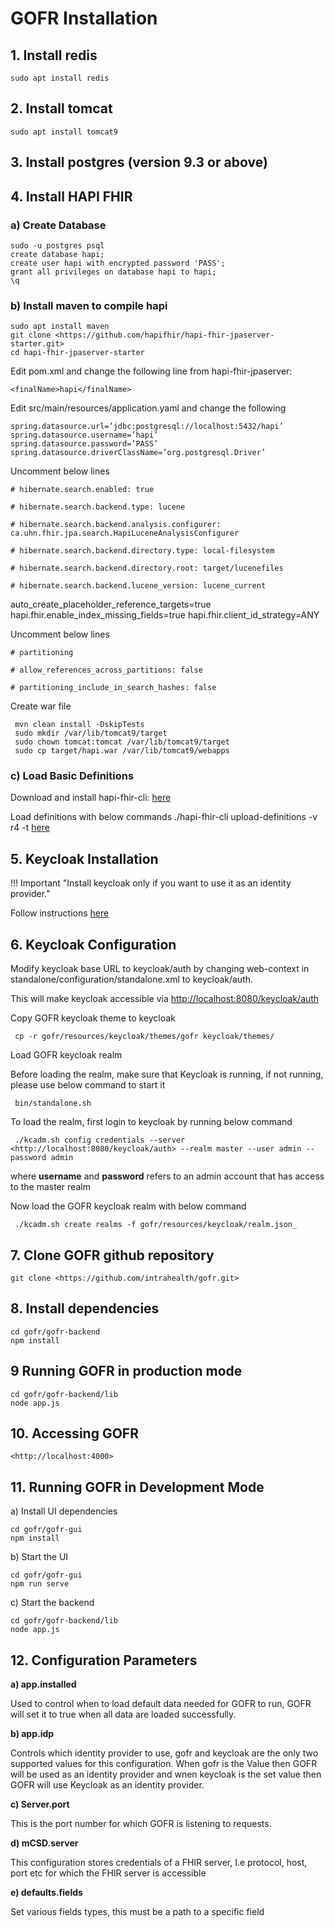 # GOFR Installation

## 1. Install redis

    sudo apt install redis

## 2. Install tomcat

    sudo apt install tomcat9

## 3.  Install postgres (version 9.3 or above)

## 4. Install HAPI FHIR

### a) Create Database

    sudo -u postgres psql
    create database hapi;
    create user hapi with encrypted password 'PASS';
    grant all privileges on database hapi to hapi;
    \q

### b) Install maven to compile hapi

    sudo apt install maven
    git clone <https://github.com/hapifhir/hapi-fhir-jpaserver-starter.git>
    cd hapi-fhir-jpaserver-starter

 Edit pom.xml and change the following line from hapi-fhir-jpaserver:

    <finalName>hapi</finalName>

 Edit src/main/resources/application.yaml and change the following

    spring.datasource.url=’jdbc:postgresql://localhost:5432/hapi’
    spring.datasource.username=’hapi’
    spring.datasource.password=’PASS’
    spring.datasource.driverClassName=’org.postgresql.Driver’

  Uncomment below lines

    # hibernate.search.enabled: true

    # hibernate.search.backend.type: lucene

    # hibernate.search.backend.analysis.configurer: ca.uhn.fhir.jpa.search.HapiLuceneAnalysisConfigurer

    # hibernate.search.backend.directory.type: local-filesystem

    # hibernate.search.backend.directory.root: target/lucenefiles

    # hibernate.search.backend.lucene_version: lucene_current
  
  auto_create_placeholder_reference_targets=true
  hapi.fhir.enable_index_missing_fields=true
  hapi.fhir.client_id_strategy=ANY

  Uncomment below lines

    # partitioning

    # allow_references_across_partitions: false

    # partitioning_include_in_search_hashes: false

 Create war file

     mvn clean install -DskipTests
     sudo mkdir /var/lib/tomcat9/target
     sudo chown tomcat:tomcat /var/lib/tomcat9/target
     sudo cp target/hapi.war /var/lib/tomcat9/webapps

### c) Load Basic Definitions

 Download and install hapi-fhir-cli:  <a href="https://hapifhir.io/hapi-fhir/docs/tools/hapi_fhir_cli.html"> here</a> </p>

 Load definitions with below commands ./hapi-fhir-cli upload-definitions -v r4 -t <a href="http://localhost:8080/hapi/fhir"> here </a> </p>

## 5. Keycloak Installation

 !!! Important "Install keycloak only if you want to use it as an identity provider."

 Follow instructions  <a href="https://www.keycloak.org/docs/latest/getting_started/index.html#installing-the-server"> here</a> </p>

## 6. Keycloak Configuration

 Modify keycloak base URL to keycloak/auth by changing web-context in standalone/configuration/standalone.xml to keycloak/auth.

 This will make keycloak accessible via <http://localhost:8080/keycloak/auth>

 Copy GOFR keycloak theme to keycloak

     cp -r gofr/resources/keycloak/themes/gofr keycloak/themes/

 Load GOFR keycloak realm

  Before loading the realm, make sure that Keycloak is running, if not running, please use below command to start it

     bin/standalone.sh
  
  To load the realm, first login to keycloak by running below command

     ./kcadm.sh config credentials --server <http://localhost:8080/keycloak/auth> --realm master --user admin --password admin
  
  where **username** and **password** refers to an admin account that has access to the master realm

  Now load the GOFR keycloak realm with below command

     ./kcadm.sh create realms -f gofr/resources/keycloak/realm.json_

## 7. Clone GOFR github repository

    git clone <https://github.com/intrahealth/gofr.git>

## 8. Install dependencies

    cd gofr/gofr-backend
    npm install

## 9 Running GOFR in production mode

    cd gofr/gofr-backend/lib
    node app.js

## 10. Accessing GOFR

    <http://localhost:4000>

## 11. Running GOFR in Development Mode

 a) Install UI dependencies

    cd gofr/gofr-gui
    npm install

 b) Start the UI

    cd gofr/gofr-gui
    npm run serve
 c) Start the backend

    cd gofr/gofr-backend/lib
    node app.js

## 12. Configuration Parameters

**a) app.installed**

Used to control when to load default data needed for GOFR to run, GOFR will set it to true when all data are loaded successfully.

**b) app.idp**

Controls which identity provider to use, gofr and keycloak are the only two supported values for this configuration. When gofr is the Value then GOFR will be used as an identity provider and wnen keycloak is the set value then GOFR will use Keycloak as an identity provider.

**c) Server.port**

This is the port number for which GOFR is listening to requests.

**d) mCSD.server**

This configuration stores credentials of a FHIR server, I.e protocol, host, port etc for which the FHIR server is accessible

**e) defaults.fields**

Set various fields types, this must be a path to a specific field
